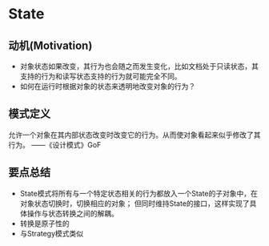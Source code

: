 # State

## 动机(Motivation)
+ 对象状态如果改变，其行为也会随之而发生变化，比如文档处于只读状态，其支持的行为和读写状态支持的行为就可能完全不同。
+ 如何在运行时根据对象的状态来透明地改变对象的行为？


## 模式定义
允许一个对象在其内部状态改变时改变它的行为。从而使对象看起来似乎修改了其行为。
——《设计模式》GoF

## 要点总结
+ State模式将所有与一个特定状态相关的行为都放入一个State的子对象中，在对象状态切换时，切换相应的对象；
但同时维持State的接口，这样实现了具体操作与状态转换之间的解耦。
+ 转换是原子性的
+ 与Strategy模式类似
